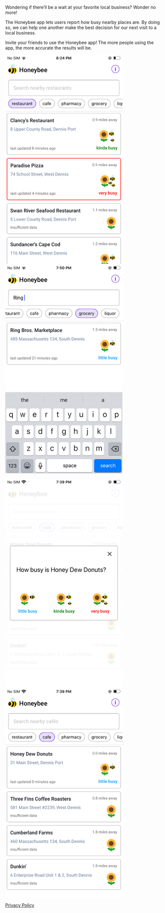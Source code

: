 Wondering if there’ll be a wait at your favorite local business? Wonder no more!

The Honeybee app lets users report how busy nearby places are. By doing so, we can help one another make the best decision for our next visit to a local business.

Invite your friends to use the Honeybee app! The more people using the app, the more accurate the results will be.

<kbd><img src="/assets/img/screenshot_one.png" width="375"></kbd> <kbd><img src="/assets/img/screenshot_two.png" width="375"></kbd>

<kbd><img src="/assets/img/screenshot_three.png" width="375"></kbd> <kbd><img src="/assets/img/screenshot_four.png" width="375"></kbd>

[Privacy Policy](./privacy-policy.html)
